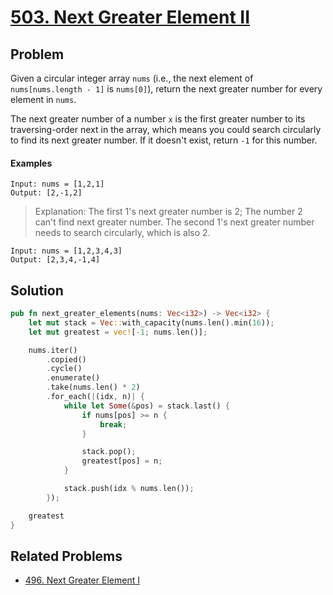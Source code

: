 # [503. Next Greater Element II](https://leetcode.com/problems/next-greater-element-ii/)

## Problem

Given a circular integer array `nums` (i.e., the next element
of `nums[nums.length - 1]` is `nums[0]`), return the next greater number for
every element in `nums`.

The next greater number of a number `x` is the first greater number to its
traversing-order next in the array, which means you could search circularly to
find its next greater number. If it doesn't exist, return `-1` for this number.

#### Examples

```text
Input: nums = [1,2,1]
Output: [2,-1,2]
```

> Explanation: The first 1's next greater number is 2;
> The number 2 can't find next greater number.
> The second 1's next greater number needs to search circularly, which is also 2.

```text
Input: nums = [1,2,3,4,3]
Output: [2,3,4,-1,4]
```

## Solution

````rust
pub fn next_greater_elements(nums: Vec<i32>) -> Vec<i32> {
    let mut stack = Vec::with_capacity(nums.len().min(16));
    let mut greatest = vec![-1; nums.len()];

    nums.iter()
        .copied()
        .cycle()
        .enumerate()
        .take(nums.len() * 2)
        .for_each(|(idx, n)| {
            while let Some(&pos) = stack.last() {
                if nums[pos] >= n {
                    break;
                }

                stack.pop();
                greatest[pos] = n;
            }

            stack.push(idx % nums.len());
        });

    greatest
}
````

## Related Problems

* [496. Next Greater Element I](/400%20-%20499/496%20-%20Next%20Greater%20Element%20I.md)